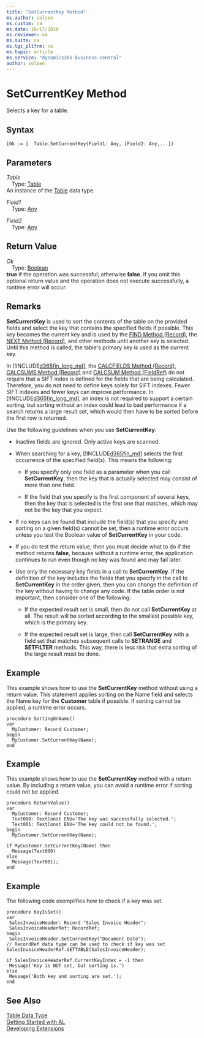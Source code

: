```yaml
---
title: "SetCurrentKey Method"
ms.author: solsen
ms.custom: na
ms.date: 10/17/2018
ms.reviewer: na
ms.suite: na
ms.tgt_pltfrm: na
ms.topic: article
ms.service: "dynamics365-business-central"
author: solsen
---
```

[//]: # (START>DO_NOT_EDIT)
[//]: # (IMPORTANT:Do not edit any of the content between here and the END>DO_NOT_EDIT.)
[//]: # (Any modifications should be made in the .xml files in the ModernDev repo.)
# SetCurrentKey Method
Selects a key for a table.

## Syntax
```
[Ok := ]  Table.SetCurrentKey(Field1: Any, [Field2: Any,...])
```
## Parameters
*Table*  
&emsp;Type: [Table](table-data-type.md)  
An instance of the [Table](table-data-type.md) data type.  

*Field1*  
&emsp;Type: [Any](../any/any-data-type.md)  
  
*Field2*  
&emsp;Type: [Any](../any/any-data-type.md)  
  


## Return Value
*Ok*  
&emsp;Type: [Boolean](../boolean/boolean-data-type.md)  
**true** if the operation was successful; otherwise **false**.  If you omit this optional return value and the operation does not execute successfully, a runtime error will occur.    


[//]: # (IMPORTANT: END>DO_NOT_EDIT)

## Remarks  
**SetCurrentKey** is used to sort the contents of the table on the provided fields and select the key that contains the specified fields if possible. This key becomes the current key and is used by the [FIND Method \(Record\)](../../methods/devenv-find-method-record.md), the [NEXT Method \(Record\)](../../methods/devenv-next-method-record.md), and other methods until another key is selected. Until this method is called, the table's primary key is used as the current key.  
  
In [!INCLUDE[d365fin_long_md](../includes/d365fin_long_md.md)], the [CALCFIELDS Method \(Record\)](../../methods/devenv-calcfields-method-record.md), [CALCSUMS Method \(Record\)](../../methods/devenv-calcsums-method-record.md) and [CALCSUM Method \(FieldRef\)](../../methods/devenv-calcsum-method-fieldref.md) do not require that a SIFT index is defined for the fields that are being calculated. Therefore, you do not need to define keys solely for SIFT indexes. Fewer SIFT indexes and fewer keys can improve performance. In [!INCLUDE[d365fin_long_md](../includes/d365fin_long_md.md)], an index is not required to support a certain sorting, but sorting without an index could lead to bad performance if a search returns a large result set, which would then have to be sorted before the first row is returned.  
  
Use the following guidelines when you use **SetCurrentKey**:  
  
-   Inactive fields are ignored. Only active keys are scanned.  
  
-   When searching for a key, [!INCLUDE[d365fin_md](../includes/d365fin_md.md)] selects the first occurrence of the specified field\(s\). This means the following:  
  
    -   If you specify only one field as a parameter when you call **SetCurrentKey**, then the key that is actually selected may consist of more than one field.  
  
    -   If the field that you specify is the first component of several keys, then the key that is selected is the first one that matches, which may not be the key that you expect.  
  
-   If no keys can be found that include the field\(s\) that you specify and sorting on a given field\(s\) cannot be set, then a runtime error occurs unless you test the Boolean value of **SetCurrentKey** in your code.  
  
-   If you do test the return value, then you must decide what to do if the method returns **false**, because without a runtime error, the application continues to run even though no key was found and may fail later.  
  
-   Use only the necessary key fields in a call to **SetCurrentKey**. If the definition of the key includes the fields that you specify in the call to **SetCurrentKey** in the order given, then you can change the definition of the key without having to change any code. If the table order is not important, then consider one of the following:  
  
    -   If the expected result set is small, then do not call **SetCurrentKey** at all. The result will be sorted according to the smallest possible key, which is the primary key.  
  
    -   If the expected result set is large, then call **SetCurrentKey** with a field set that matches subsequent calls to **SETRANGE** and **SETFILTER** methods. This way, there is less risk that extra sorting of the large result must be done.  
  
## Example  
This example shows how to use the **SetCurrentKey** method without using a return value. This statement applies sorting on the Name field and selects the Name key for the **Customer** table if possible. If sorting cannot be applied, a runtime error occurs.
  
```  
procedure SortingOnName()
var 
  MyCustomer: Record Customer;
begin
  MyCustomer.SetCurrentKey(Name);  
end
```  
 

## Example  
This example shows how to use the **SetCurrentKey** method with a return value. By including a return value, you can avoid a runtime error if sorting could not be applied.
 
```  
procedure ReturnValue()
var 
  MyCustomer: Record Customer;
  Text000: TextConst ENU='The key was successfully selected.';
  Text001: TextConst ENU='The key could not be found.';
begin
  MyCustomer.SetCurrentKey(Name);

if MyCustomer.SetCurrentKey(Name) then  
  Message(Text000)  
else  
  Message(Text001);
end  
```  


## Example
The following code exemplifies how to check if a key was set.

 ```
procedure KeyIsSet()
var 
  SalesInvoiceHeader: Record "Sales Invoice Header";
  SalesInvoiceHeaderRef: RecordRef;
begin
  SalesInvoiceHeader.SetCurrentKey("Document Date"); 
// RecordRef data type can be used to check if key was set
SalesInvoiceHeaderRef.GETTABLE(SalesInvoiceHeader); 

if SalesInvoiceHeaderRef.CurrentKeyIndex = -1 then
  Message('Key is NOT set, but sorting is.')
else
  Message('Both key and sorting are set.'); 
end
 ```

## See Also
[Table Data Type](table-data-type.md)  
[Getting Started with AL](../../devenv-get-started.md)  
[Developing Extensions](../../devenv-dev-overview.md)